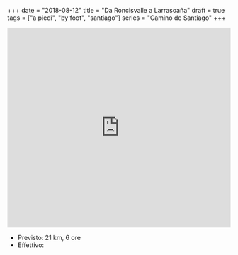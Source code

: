 +++
date = "2018-08-12"
title = "Da Roncisvalle a Larrasoaña"
draft = true
tags = ["a piedi", "by foot", "santiago"]
series = "Camino de Santiago"
+++


<!-- ## Da Roncisvalle a Larrasoaña -->

<iframe src="https://www.google.com/maps/embed?pb=!1m28!1m12!1m3!1d93435.19089001424!2d-1.493291108591866!3d42.96037132946388!2m3!1f0!2f0!3f0!3m2!1i1024!2i768!4f13.1!4m13!3e2!4m5!1s0xd50d1d788d21783%3A0x4a90b53b380ccc4!2sRoncesvalles%2C+Navarre%2C+Spain!3m2!1d43.0169504!2d-1.3035514!4m5!1s0xd50ea5c9787eca7%3A0x111b208e324ed8fa!2s31698+Larrasoa%C3%B1a%2C+Navarre%2C+Spain!3m2!1d42.9011096!2d-1.5429509!5e0!3m2!1sen!2sit!4v1534163968554" width="100%" height="450" frameborder="0" style="border:0" allowfullscreen></iframe>

* Previsto: 21 km, 6 ore
* Effettivo: 



